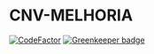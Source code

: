 # CNV-MELHORIA

[![CodeFactor](https://www.codefactor.io/repository/github/barcelosrui/newopennebula/badge)](https://www.codefactor.io/repository/github/barcelosrui/newopennebula) [![Greenkeeper badge](https://badges.greenkeeper.io/barcelosrui/newOpenNebula.svg)](https://greenkeeper.io/)

